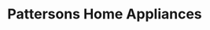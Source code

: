 ---
title: "Pattersons Home Appliances"
url: /crossville/pattersons-home-appliances/
shop: appliance
---